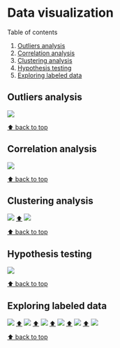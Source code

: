 # Data visualization

Table of contents

  1. [Outliers analysis](#outliers-analysis)
  2. [Correlation analysis](#correlation-analysis)
  3. [Clustering analysis](#clustering-analysis)
  4. [Hypothesis testing](#hypothesis-testing)
  5. [Exploring labeled data](#exploring-labeled-data)

## Outliers analysis

![](outliers-for-each-one.png)

[⬆ back to top](data-visualization)

## Correlation analysis

![](correlation.png)

[⬆ back to top](data-visualization)

## Clustering analysis

![](k-means-error-curve.png) [⬆](data-visualization)
![](k-means-between-cluster-see-rate-differences.png)

[⬆ back to top](data-visualization)

## Hypothesis testing

![](hypothesis.png)

[⬆ back to top](data-visualization)

## Exploring labeled data
![](exploring-cluster-plot-n-80.png) [⬆](data-visualization)
![](exploring-scatter-plot.png) [⬆](data-visualization)
![](exploring-scatter-plot-winners.png) [⬆](data-visualization)
![](exploring-scatter-plot-losers.png) [⬆](data-visualization)
![](exploring-pca.png) [⬆](data-visualization)
![](exploring-centers.png)

[⬆ back to top](data-visualization)

[//]: # "Workaround in Python to make this file:"
[//]: # "plots = ['![](%s) [⬆](data-visualization)\n' % plot for plot in os.listdir('.') if '.png' in plot]"
[//]: # "with open('README.md', 'w') as f: f.writelines(sorted(plots))"
